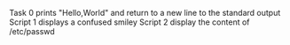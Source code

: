 Task 0 prints "Hello,World" and return to a new line to the standard output
Script 1 displays a confused smiley
Script 2 display the content of /etc/passwd
